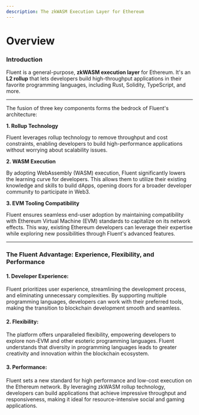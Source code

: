 ```yaml
---
description: The zkWASM Execution Layer for Ethereum
---
```


# Overview

### Introduction <a href="#introduction" id="introduction"></a>

Fluent is a general-purpose, **zkWASM execution layer** for Ethereum. It's an **L2 rollup** that lets developers build high-throughput applications in their favorite programming languages, including Rust, Solidity, TypeScript, and more.

***

The fusion of three key components forms the bedrock of Fluent's architecture:

**1. Rollup Technology**

Fluent leverages rollup technology to remove throughput and cost constraints, enabling developers to build high-performance applications without worrying about scalability issues.

**2. WASM Execution**

By adopting WebAssembly (WASM) execution, Fluent significantly lowers the learning curve for developers. This allows them to utilize their existing knowledge and skills to build dApps, opening doors for a broader developer community to participate in Web3.

**3. EVM Tooling Compatibility**

Fluent ensures seamless end-user adoption by maintaining compatibility with Ethereum Virtual Machine (EVM) standards to capitalize on its network effects. This way, existing Ethereum developers can leverage their expertise while exploring new possibilities through Fluent's advanced features.

***

### The Fluent Advantage: Experience, Flexibility, and Performance

#### **1. Developer Experience**:

Fluent prioritizes user experience, streamlining the development process, and eliminating unnecessary complexities. By supporting multiple programming languages, developers can work with their preferred tools, making the transition to blockchain development smooth and seamless.

#### **2. Flexibility**:

The platform offers unparalleled flexibility, empowering developers to explore non-EVM and other esoteric programming languages. Fluent understands that diversity in programming languages leads to greater creativity and innovation within the blockchain ecosystem.

#### **3. Performance**:

Fluent sets a new standard for high performance and low-cost execution on the Ethereum network. By leveraging zkWASM rollup technology, developers can build applications that achieve impressive throughput and responsiveness, making it ideal for resource-intensive social and gaming applications.
